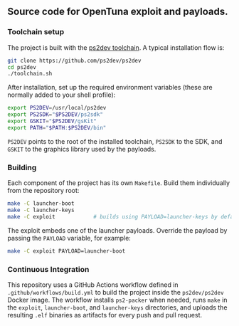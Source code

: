 ## Source code for OpenTuna exploit and payloads.

### Toolchain setup
The project is built with the [ps2dev toolchain](https://github.com/ps2dev/ps2dev). A typical installation flow is:

```bash
git clone https://github.com/ps2dev/ps2dev
cd ps2dev
./toolchain.sh
```

After installation, set up the required environment variables (these are normally added to your shell profile):

```bash
export PS2DEV=/usr/local/ps2dev
export PS2SDK="$PS2DEV/ps2sdk"
export GSKIT="$PS2DEV/gsKit"
export PATH="$PATH:$PS2DEV/bin"
```

`PS2DEV` points to the root of the installed toolchain, `PS2SDK` to the SDK, and `GSKIT` to the graphics library used by the payloads.

### Building
Each component of the project has its own `Makefile`. Build them individually from the repository root:

```bash
make -C launcher-boot
make -C launcher-keys
make -C exploit            # builds using PAYLOAD=launcher-keys by default
```

The exploit embeds one of the launcher payloads. Override the payload by passing the `PAYLOAD` variable, for example:

```bash
make -C exploit PAYLOAD=launcher-boot
```

### Continuous Integration
This repository uses a GitHub Actions workflow defined in `.github/workflows/build.yml` to build the project inside the
`ps2dev/ps2dev` Docker image.
The workflow installs `ps2-packer` when needed, runs `make` in the `exploit`, `launcher-boot`, and `launcher-keys` directories, and uploads the resulting `.elf` binaries as artifacts for every push and pull request.

